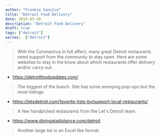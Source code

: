 ```yaml
---
author: "Frankie Sanzica"
title: "Detroit Food Delivery"
date: 2019-03-30
description: "Detroit Food Delivery"
draft: true
tags: ["detroit"]
series:  ["detroit"]
---
```


> With the Coronavirus in full affect, many great Detroit restaurants need support from the community to stay open.  Here are some websites to stay in the know about which restaurants offer delivery and/or carry-out.

* https://detroitfoodupdates.com/

> The biggest of the bunch.  Site has some annoying pop-ups but the most listings.

* https://letsdetroit.com/favorite-lists-by/support-local-restaurants/

> A few handpicked restaurants from the Let's Detroit team.

* https://www.diningatadistance.com/detroit

> Another large list in an Excel like format.